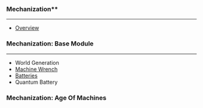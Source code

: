### Mechanization**
***
* [Overview](https://github.com/ImCoolYeah105/Mechanization/wiki)

### Mechanization: Base Module
***
* World Generation
* [Machine Wrench](https://github.com/ImCoolYeah105/Mechanization/wiki/Machine-Wrench)
* [Batteries](https://github.com/ImCoolYeah105/Mechanization/wiki/Batteries)
* Quantum Battery

### Mechanization: Age Of Machines